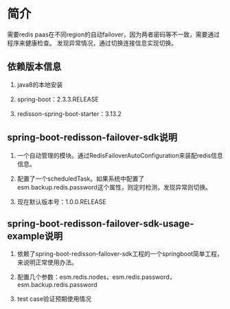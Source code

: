 # 简介

需要redis paas在不同region的自动failover，因为两者密码等不一致，需要通过程序来健康检查。
发现异常情况，通过切换连接信息实现切换。

## 依赖版本信息

1. java8的本地安装

2. spring-boot：2.3.3.RELEASE

3. redisson-spring-boot-starter：3.13.2
  
## spring-boot-redisson-failover-sdk说明

1. 一个自动管理的模块。通过RedisFailoverAutoConfiguration来装配redis信息信息。

2. 配置了一个scheduledTask。如果系统中配置了esm.backup.redis.password这个属性，则定时检测，发现异常则切换。

3. 现在默认版本号：1.0.0.RELEASE

## spring-boot-redisson-failover-sdk-usage-example说明

1. 依赖了spring-boot-redisson-failover-sdk工程的一个springboot简单工程，来说明正常使用办法。

2. 配置几个参数：esm.redis.nodes，esm.redis.password，esm.backup.redis.password

3. test case验证预期使用情况